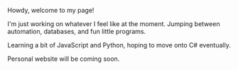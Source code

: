 Howdy, welcome to my page!

I'm just working on whatever I feel like at the moment.
Jumping between automation, databases, and fun little programs.

Learning a bit of JavaScript and Python, hoping to move onto C# eventually.

Personal website will be coming soon.

<!---
ZedCole/ZedCole is a ✨ special ✨ repository because its `README.md` (this file) appears on your GitHub profile.
You can click the Preview link to take a look at your changes.
--->
